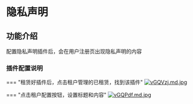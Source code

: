# 隐私声明

## 功能介绍
配置隐私声明插件后，会在用户注册页出现隐私声明的内容

### 插件配置说明

=== "租赁好插件后，点击租户管理的已租赁，找到该插件"
    [![vGQVzj.md.jpg](https://s1.ax1x.com/2022/08/11/vGQVzj.md.jpg)](https://imgtu.com/i/vGQVzj)
    
=== "点击租户配置按钮，设置标题和内容"
    [![vGQPdf.md.jpg](https://s1.ax1x.com/2022/08/11/vGQPdf.md.jpg)](https://imgtu.com/i/vGQPdf)
